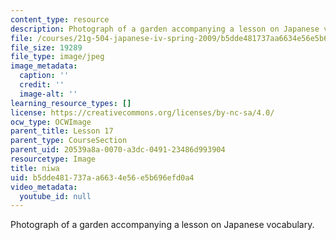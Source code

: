 ```yaml
---
content_type: resource
description: Photograph of a garden accompanying a lesson on Japanese vocabulary.
file: /courses/21g-504-japanese-iv-spring-2009/b5dde481737aa6634e56e5b696efd0a4_niwa.jpg
file_size: 19289
file_type: image/jpeg
image_metadata:
  caption: ''
  credit: ''
  image-alt: ''
learning_resource_types: []
license: https://creativecommons.org/licenses/by-nc-sa/4.0/
ocw_type: OCWImage
parent_title: Lesson 17
parent_type: CourseSection
parent_uid: 20539a8a-0070-a3dc-0491-23486d993904
resourcetype: Image
title: niwa
uid: b5dde481-737a-a663-4e56-e5b696efd0a4
video_metadata:
  youtube_id: null
---
```

Photograph of a garden accompanying a lesson on Japanese vocabulary.